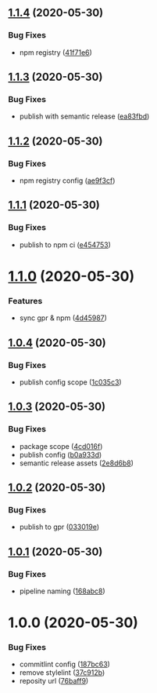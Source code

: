 ## [1.1.4](https://github.com/selmi-karim/img-cli/compare/v1.1.3...v1.1.4) (2020-05-30)


### Bug Fixes

* npm registry ([41f71e6](https://github.com/selmi-karim/img-cli/commit/41f71e6b5dc451fb6d3c3cf262bba4ca05a1ea7e))

## [1.1.3](https://github.com/selmi-karim/img-cli/compare/v1.1.2...v1.1.3) (2020-05-30)


### Bug Fixes

* publish with semantic release ([ea83fbd](https://github.com/selmi-karim/img-cli/commit/ea83fbd56a6974381a3d5389717bb748ce422df5))

## [1.1.2](https://github.com/selmi-karim/img-cli/compare/v1.1.1...v1.1.2) (2020-05-30)


### Bug Fixes

* npm registry config ([ae9f3cf](https://github.com/selmi-karim/img-cli/commit/ae9f3cf75363ec1811b12758883a1f0281841708))

## [1.1.1](https://github.com/selmi-karim/img-cli/compare/v1.1.0...v1.1.1) (2020-05-30)


### Bug Fixes

* publish to npm ci ([e454753](https://github.com/selmi-karim/img-cli/commit/e4547531ccc1d2ca8223053f8b8037f6daecc0eb))

# [1.1.0](https://github.com/selmi-karim/img-cli/compare/v1.0.4...v1.1.0) (2020-05-30)


### Features

* sync gpr & npm ([4d45987](https://github.com/selmi-karim/img-cli/commit/4d4598768dd93315642571a431bb0140bdefc701))

## [1.0.4](https://github.com/selmi-karim/img-cli/compare/v1.0.3...v1.0.4) (2020-05-30)


### Bug Fixes

* publish config scope ([1c035c3](https://github.com/selmi-karim/img-cli/commit/1c035c35044ea9ae41f910dc2339d1add7b5ab11))

## [1.0.3](https://github.com/selmi-karim/img-cli/compare/v1.0.2...v1.0.3) (2020-05-30)


### Bug Fixes

* package scope ([4cd016f](https://github.com/selmi-karim/img-cli/commit/4cd016f5cc0beb001a8546113ba2c583fec8b349))
* publish config ([b0a933d](https://github.com/selmi-karim/img-cli/commit/b0a933d53f82b3c00dd084cc2c6d79b617b4b38e))
* semantic release assets ([2e8d6b8](https://github.com/selmi-karim/img-cli/commit/2e8d6b8966983bdc599a89443ed30b7b925f95ce))

## [1.0.2](https://github.com/selmi-karim/img-cli/compare/v1.0.1...v1.0.2) (2020-05-30)


### Bug Fixes

* publish to gpr ([033019e](https://github.com/selmi-karim/img-cli/commit/033019eadff0358fd99dd56e905052094bed767c))

## [1.0.1](https://github.com/selmi-karim/img-cli/compare/v1.0.0...v1.0.1) (2020-05-30)


### Bug Fixes

* pipeline naming ([168abc8](https://github.com/selmi-karim/img-cli/commit/168abc8c42e525465f0d44b289c09ba5677c2273))

# 1.0.0 (2020-05-30)


### Bug Fixes

* commitlint config ([187bc63](https://github.com/selmi-karim/img-cli/commit/187bc63977252c300810b92821be3ed789d6181f))
* remove stylelint ([37c912b](https://github.com/selmi-karim/img-cli/commit/37c912b069de2ad1f8f6fb9d51a3eb722f483f7f))
* reposity url ([76baff9](https://github.com/selmi-karim/img-cli/commit/76baff9de961273ac4288f648bb8fb46ec990091))
